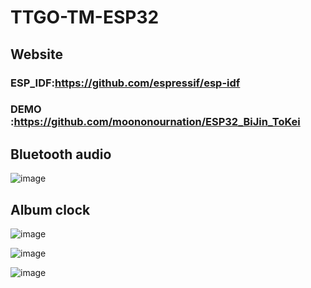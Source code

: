 # TTGO-TM-ESP32

## Website

### ESP_IDF:https://github.com/espressif/esp-idf

###  DEMO  :https://github.com/moononournation/ESP32_BiJin_ToKei

## Bluetooth audio
![image](https://github.com/LilyGO/TTGO-TM-ESP32/blob/master/Image/image1.jpg)

## Album clock
![image](https://github.com/LilyGO/TTGO-TM-ESP32/blob/master/Image/image2.jpg)

![image](https://github.com/LilyGO/TTGO-TM-ESP32/blob/master/Image/image3.jpg)

![image](https://github.com/LilyGO/TTGO-TM-ESP32/blob/master/Image/image4.jpg)
